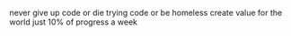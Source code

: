 never give up
code or die trying
code or be homeless
create value for the world
just 10% of progress a week